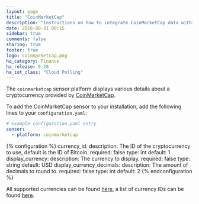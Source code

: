 ```yaml
---
layout: page
title: "CoinMarketCap"
description: "Instructions on how to integrate CoinMarketCap data within Home Assistant."
date: 2016-08-31 08:15
sidebar: true
comments: false
sharing: true
footer: true
logo: coinmarketcap.png
ha_category: Finance
ha_release: 0.28
ha_iot_class: "Cloud Polling"
---
```



The `coinmarketcap` sensor platform displays various details about a cryptocurrency provided by [CoinMarketCap](http://coinmarketcap.com/).

To add the CoinMarketCap sensor to your installation, add the following lines to your `configuration.yaml`:

```yaml
# Example configuration.yaml entry
sensor:
  - platform: coinmarketcap
```

{% configuration %}
currency_id:
  description: The ID of the cryptocurrency to use, default is the ID of Bitcoin.
  required: false
  type: int
  default: 1
display_currency:
  description: The currency to display.
  required: false
  type: string
  default: USD
display_currency_decimals:
  description: The amount of decimals to round to.
  required: false
  type: int
  default: 2
{% endconfiguration %}

All supported currencies can be found [here](https://coinmarketcap.com/api/), a list of currency IDs can be found [here](https://api.coinmarketcap.com/v2/ticker/).

